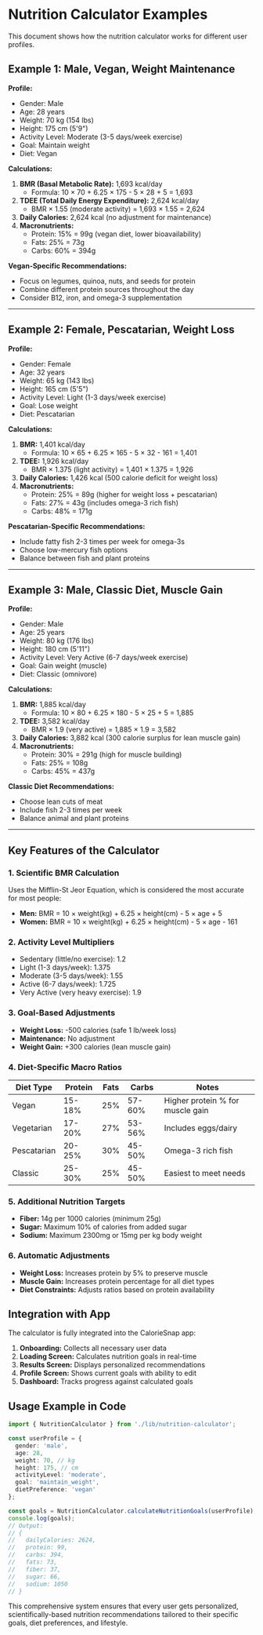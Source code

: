# Nutrition Calculator Examples

This document shows how the nutrition calculator works for different user profiles.

## Example 1: Male, Vegan, Weight Maintenance

**Profile:**
- Gender: Male
- Age: 28 years
- Weight: 70 kg (154 lbs)
- Height: 175 cm (5'9")
- Activity Level: Moderate (3-5 days/week exercise)
- Goal: Maintain weight
- Diet: Vegan

**Calculations:**
1. **BMR (Basal Metabolic Rate):** 1,693 kcal/day
   - Formula: 10 × 70 + 6.25 × 175 - 5 × 28 + 5 = 1,693
2. **TDEE (Total Daily Energy Expenditure):** 2,624 kcal/day
   - BMR × 1.55 (moderate activity) = 1,693 × 1.55 = 2,624
3. **Daily Calories:** 2,624 kcal (no adjustment for maintenance)
4. **Macronutrients:**
   - Protein: 15% = 99g (vegan diet, lower bioavailability)
   - Fats: 25% = 73g
   - Carbs: 60% = 394g

**Vegan-Specific Recommendations:**
- Focus on legumes, quinoa, nuts, and seeds for protein
- Combine different protein sources throughout the day
- Consider B12, iron, and omega-3 supplementation

---

## Example 2: Female, Pescatarian, Weight Loss

**Profile:**
- Gender: Female
- Age: 32 years
- Weight: 65 kg (143 lbs)
- Height: 165 cm (5'5")
- Activity Level: Light (1-3 days/week exercise)
- Goal: Lose weight
- Diet: Pescatarian

**Calculations:**
1. **BMR:** 1,401 kcal/day
   - Formula: 10 × 65 + 6.25 × 165 - 5 × 32 - 161 = 1,401
2. **TDEE:** 1,926 kcal/day
   - BMR × 1.375 (light activity) = 1,401 × 1.375 = 1,926
3. **Daily Calories:** 1,426 kcal (500 calorie deficit for weight loss)
4. **Macronutrients:**
   - Protein: 25% = 89g (higher for weight loss + pescatarian)
   - Fats: 27% = 43g (includes omega-3 rich fish)
   - Carbs: 48% = 171g

**Pescatarian-Specific Recommendations:**
- Include fatty fish 2-3 times per week for omega-3s
- Choose low-mercury fish options
- Balance between fish and plant proteins

---

## Example 3: Male, Classic Diet, Muscle Gain

**Profile:**
- Gender: Male
- Age: 25 years
- Weight: 80 kg (176 lbs)
- Height: 180 cm (5'11")
- Activity Level: Very Active (6-7 days/week exercise)
- Goal: Gain weight (muscle)
- Diet: Classic (omnivore)

**Calculations:**
1. **BMR:** 1,885 kcal/day
   - Formula: 10 × 80 + 6.25 × 180 - 5 × 25 + 5 = 1,885
2. **TDEE:** 3,582 kcal/day
   - BMR × 1.9 (very active) = 1,885 × 1.9 = 3,582
3. **Daily Calories:** 3,882 kcal (300 calorie surplus for lean muscle gain)
4. **Macronutrients:**
   - Protein: 30% = 291g (high for muscle building)
   - Fats: 25% = 108g
   - Carbs: 45% = 437g

**Classic Diet Recommendations:**
- Choose lean cuts of meat
- Include fish 2-3 times per week
- Balance animal and plant proteins

---

## Key Features of the Calculator

### 1. **Scientific BMR Calculation**
Uses the Mifflin-St Jeor Equation, which is considered the most accurate for most people:
- **Men:** BMR = 10 × weight(kg) + 6.25 × height(cm) - 5 × age + 5
- **Women:** BMR = 10 × weight(kg) + 6.25 × height(cm) - 5 × age - 161

### 2. **Activity Level Multipliers**
- Sedentary (little/no exercise): 1.2
- Light (1-3 days/week): 1.375
- Moderate (3-5 days/week): 1.55
- Active (6-7 days/week): 1.725
- Very Active (very heavy exercise): 1.9

### 3. **Goal-Based Adjustments**
- **Weight Loss:** -500 calories (safe 1 lb/week loss)
- **Maintenance:** No adjustment
- **Weight Gain:** +300 calories (lean muscle gain)

### 4. **Diet-Specific Macro Ratios**

| Diet Type | Protein | Fats | Carbs | Notes |
|-----------|---------|------|-------|-------|
| Vegan | 15-18% | 25% | 57-60% | Higher protein % for muscle gain |
| Vegetarian | 17-20% | 27% | 53-56% | Includes eggs/dairy |
| Pescatarian | 20-25% | 30% | 45-50% | Omega-3 rich fish |
| Classic | 25-30% | 25% | 45-50% | Easiest to meet needs |

### 5. **Additional Nutrition Targets**
- **Fiber:** 14g per 1000 calories (minimum 25g)
- **Sugar:** Maximum 10% of calories from added sugar
- **Sodium:** Maximum 2300mg or 15mg per kg body weight

### 6. **Automatic Adjustments**
- **Weight Loss:** Increases protein by 5% to preserve muscle
- **Muscle Gain:** Increases protein percentage for all diet types
- **Diet Constraints:** Adjusts ratios based on protein availability

## Integration with App

The calculator is fully integrated into the CalorieSnap app:

1. **Onboarding:** Collects all necessary user data
2. **Loading Screen:** Calculates nutrition goals in real-time
3. **Results Screen:** Displays personalized recommendations
4. **Profile Screen:** Shows current goals with ability to edit
5. **Dashboard:** Tracks progress against calculated goals

## Usage Example in Code

```typescript
import { NutritionCalculator } from './lib/nutrition-calculator';

const userProfile = {
  gender: 'male',
  age: 28,
  weight: 70, // kg
  height: 175, // cm
  activityLevel: 'moderate',
  goal: 'maintain_weight',
  dietPreference: 'vegan'
};

const goals = NutritionCalculator.calculateNutritionGoals(userProfile);
console.log(goals);
// Output:
// {
//   dailyCalories: 2624,
//   protein: 99,
//   carbs: 394,
//   fats: 73,
//   fiber: 37,
//   sugar: 66,
//   sodium: 1050
// }
```

This comprehensive system ensures that every user gets personalized, scientifically-based nutrition recommendations tailored to their specific goals, diet preferences, and lifestyle.

